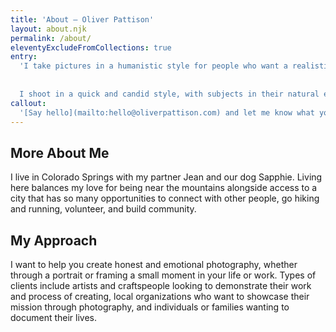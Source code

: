 ```yaml
---
title: 'About – Oliver Pattison'
layout: about.njk
permalink: /about/
eleventyExcludeFromCollections: true
entry: 
  'I take pictures in a humanistic style for people who want a realistic document of their life or work.
  
  
  I shoot in a quick and candid style, with subjects in their natural environments. I tend to take mostly unposed pictures, but I can also collaborate with you to create a scene or story. I am a careful editor who can help shape a narrative for you and deliver consistent results in a distinctive style.'
callout: 
  '[Say hello](mailto:hello@oliverpattison.com) and let me know what you’re looking for.'
---
```



## More About Me

I live in Colorado Springs with my partner Jean and our dog Sapphie. Living here balances my love for being near the mountains alongside access to a city that has so many opportunities to connect with other people, go hiking and running, volunteer, and build community.

## My Approach

I want to help you create honest and emotional photography, whether through a portrait or framing a small moment in your life or work. Types of clients include artists and craftspeople looking to demonstrate their work and process of creating, local organizations who want to showcase their mission through photography, and individuals or families wanting to document their lives.